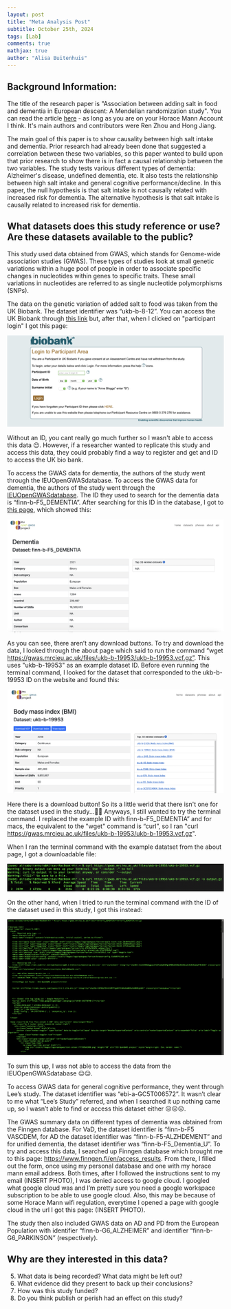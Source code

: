 ```yaml
---
layout: post
title: "Meta Analysis Post"
subtitle: October 25th, 2024
tags: [Lab]
comments: true
mathjax: true
author: "Alisa Buitenhuis"
---
```


## Background Information: 
The title of the research paper is "Association between adding salt in food and dementia in European descent: A Mendelian randomization study". You can read the article [here](https://research-ebsco-com.horacemann.idm.oclc.org/c/qideok/viewer/pdf/od3wz6rtdj) - as long as you are on your Horace Mann Account I think. It's main authors and contributors were Ren Zhou and Hong Jiang. 

The main goal of this paper is to show causality between high salt intake and dementia. Prior research had already been done that suggested a correlation between these two variables, so this paper wanted to build upon that prior research to show there is in fact a causal relationship between the two variables. The study tests various different types of dementia: Alzheimer's disease, undefined dementia, etc. It also tests the relationship between high salt intake and general cognitive performance/decline. In this paper, the null hypothesis is that salt intake is not causally related with increased risk for dementia. The alternative hypothesis is that salt intake is causally related to increased risk for dementia. 

## What datasets does this study reference or use? Are these datasets available to the public?

This study used data obtained  from GWAS, which stands for Genome-wide association studies (GWAS). These types of studies look at small genetic variations within a huge pool of people in order to associate specific changes in nucleotides within genes to specific traits. These small variations in nucleotides are referred to as single nucleotide polymorphisms (SNPs). 

The data on the genetic variation of added salt to food was taken from the UK Biobank. The dataset identifier was “ukb-b-8-12”. You can access the UK Biobank through [this link](https://www.ukbiobank.ac.uk/.) 
but, after that, when I clicked on "participant login" I got this page:

![BioBankLoginScreenshot](/assets/img/BioBankScreenShot.png) 

Without an ID, you cant really go much further so I wasn't able to access this data 😔. However, if a researcher wanted to replicate this study and access this data, they could probably find a way to register and get and ID to access the UK bio bank. 


To access the GWAS data for dementia, the authors of the study went through the IEUOpenGWASdatabase. To access the GWAS data for dementia, the authors of the study went through the [IEUOpenGWASdatabase](https://gwas.mrcieu.ac.uk/). The ID they used to search for the dementia data is “finn-b-F5_DEMENTIA”. After searching for this ID in the database, I got to [this page](https://gwas.mrcieu.ac.uk/datasets/finn-b-F5_DEMENTIA/), which showed this: 

![SCREENSHOT OF DEMENTIA DATA](/assets/img/DEMENTIADATA.png)


As you can see, there aren’t any download buttons. To try and download the data, I looked through the about page which said to run the command “wget https://gwas.mrcieu.ac.uk/files/ukb-b-19953/ukb-b-19953.vcf.gz”. This uses "ukb-b-19953" as an example dataset ID. Before even running the terminal command, I looked for the dataset that corresponded to the ukb-b-19953 ID on the website and found this: 

![BMI dataset photo](/assets/img/BMIDatasetScreenShot.png)

Here there is a download button! So its a little werid that there isn't one for the dataset used in the study...🤨🤨 Anyways, I still wanted to try the terminal command. I replaced the example ID with finn-b-F5_DEMENTIA” and for macs, the equivalent to the "wget" command is “curl”, so I ran "curl https://gwas.mrcieu.ac.uk/files/ukb-b-19953/ukb-b-19953.vcf.gz". 

When I ran the terminal command with the example datatset from the about page, I got a downloadable file: 

![terminal command example](/assets/img/exampleTerminalFile.png)

On the other hand, when I tried to run the terminal command with the ID of the dataset used in this study, I got this instead:

![terminal command no download](/assets/img/NoDownload.png)

To sum this up, I was not able to access the data from the IEUOpenGWASdatabase 😔😔. 


To access GWAS data for general cognitive performance, they went through Lee’s study. The dataset identifier was “ebi-a-GC5T006572”. It wasn’t clear to me what “Lee’s Study” referred, and when I searched it up nothing came up, so I wasn’t able to find or access this dataset either 😔😔😔. 

The GWAS summary data on different types of dementia was obtained from the Finngen database. For VaD, the dataset identifier is “finn-b-F5 VASCDEM, for AD the dataset identifier was “finn-b-F5-ALZHDEMENT” and for unified dementia, the dataset identifier was “finn-b-F5_Dementia_U”. To try and access this data, I searched up Finngen database which brought me to this page: https://www.finngen.fi/en/access_results. From there, I filled out the form, once using my personal database and one with my horace mann email address. Both times, after I followed the instructions sent to my email (INSERT PHOTO), I was denied access to google cloud. I googled what google cloud was and I’m pretty sure you need a google workspace subscription to be able to use google cloud. Also, this may be because of some Horace Mann wifi regulation, everytime I opened a page with google cloud in the url I got this page: (INSERT PHOTO). 


The study then also included GWAS data on AD and PD from the European Population with identifier “finn-b-G6_ALZHEIMER” and identifier “finn-b-G6_PARKINSON” (respectively). 



## Why are they interested in this data?
5. What data is being recorded? What data might be left out?
6. What evidence did they present to back up their conclusions?
7. How was this study funded?
8. Do you think publish or perish had an effect on this study?

